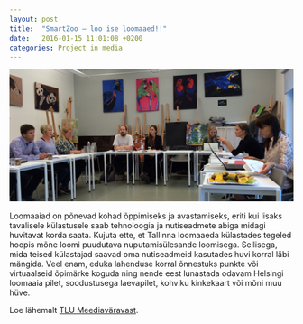 ```yaml
---
layout: post
title:  "SmartZoo – loo ise loomaaed!!"
date:   2016-01-15 11:01:08 +0200
categories: Project in media
---
```

![SmartZoo](/images/blog-posts/sisalik.jpg)

Loomaaiad on põnevad kohad õppimiseks ja avastamiseks, eriti kui lisaks tavalisele külastusele saab tehnoloogia ja nutiseadmete abiga midagi huvitavat korda saata. Kujuta ette, et Tallinna loomaaeda külastades tegeled hoopis mõne loomi puudutava nuputamisülesande loomisega. Sellisega, mida teised külastajad saavad oma nutiseadmeid kasutades huvi korral läbi mängida. Veel enam, eduka lahenduse korral õnnestuks punkte või virtuaalseid õpimärke koguda ning nende eest lunastada odavam Helsingi loomaaia pilet, soodustusega laevapilet, kohviku kinkekaart või mõni muu hüve.

Loe lähemalt [TLU Meediaväravast][tlu-meediavarav].

[tlu-meediavarav]: http://meedia.tlu.ee/index.php/smartzoo-loo-ise-loomaaed/
